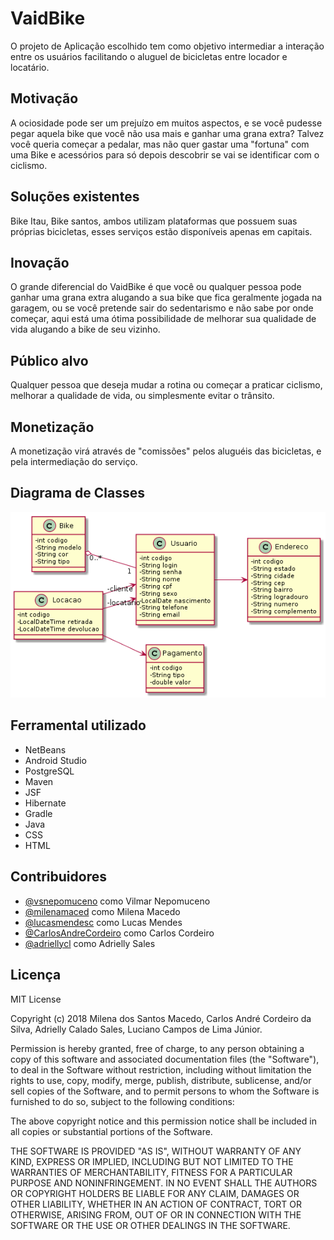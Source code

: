 ﻿# VaidBike
O projeto de Aplicação escolhido tem como objetivo intermediar a interação
entre os usuários facilitando o aluguel de bicicletas entre locador e
locatário.

## Motivação
A ociosidade pode ser um prejuízo em muitos aspectos, e se você pudesse pegar
aquela bike que você não usa mais e ganhar uma grana extra?
Talvez você queria começar a pedalar, mas não quer gastar uma "fortuna" com
uma Bike e acessórios para só depois descobrir se vai se identificar com o
ciclismo.

## Soluções existentes
Bike Itau, Bike santos, ambos utilizam plataformas que possuem suas próprias
bicicletas, esses serviços estão disponíveis apenas em capitais.

## Inovação
O grande diferencial do VaidBike é que você ou qualquer pessoa pode ganhar
uma grana extra alugando a sua bike que fica geralmente jogada na garagem, ou
se você pretende sair do sedentarismo e não sabe por onde começar, aqui está
uma ótima possibilidade de melhorar sua qualidade de vida alugando a bike de
seu vizinho.

## Público alvo
Qualquer pessoa que deseja mudar a rotina ou começar a praticar ciclismo,
melhorar a qualidade de vida, ou simplesmente evitar o trânsito.

## Monetização
A monetização virá através de "comissões" pelos aluguéis das bicicletas, e
pela intermediação do serviço.

## Diagrama de Classes
![DiagramaClasse](docs/vaidbike-classes.png)

## Ferramental utilizado
- NetBeans
- Android Studio
- PostgreSQL
- Maven
- JSF
- Hibernate
- Gradle
- Java
- CSS
- HTML

## Contribuidores
- [@vsnepomuceno](https://github.com/vsnepomuceno) como Vilmar Nepomuceno
- [@milenamaced](https://github.com/milenamaced) como Milena Macedo
- [@lucasmendesc](https://github.com/lucasmendesc)  como Lucas Mendes
- [@CarlosAndreCordeiro](https://github.com/CarlosAndreCordeiro) como Carlos
 Cordeiro
- [@adriellycl](https://github.com/adriellycl) como Adrielly Sales


## Licença
MIT License

Copyright (c) 2018 Milena dos Santos Macedo, Carlos André Cordeiro da Silva,
Adrielly Calado Sales, Luciano Campos de Lima Júnior.

Permission is hereby granted, free of charge, to any person obtaining a copy
of this software and associated documentation files (the "Software"), to deal
in the Software without restriction, including without limitation the rights
to use, copy, modify, merge, publish, distribute, sublicense, and/or sell
copies of the Software, and to permit persons to whom the Software is
furnished to do so, subject to the following conditions:

The above copyright notice and this permission notice shall be included in
all copies or substantial portions of the Software.

THE SOFTWARE IS PROVIDED "AS IS", WITHOUT WARRANTY OF ANY KIND, EXPRESS OR
IMPLIED, INCLUDING BUT NOT LIMITED TO THE WARRANTIES OF MERCHANTABILITY,
FITNESS FOR A PARTICULAR PURPOSE AND NONINFRINGEMENT. IN NO EVENT SHALL THE
AUTHORS OR COPYRIGHT HOLDERS BE LIABLE FOR ANY CLAIM, DAMAGES OR OTHER
LIABILITY, WHETHER IN AN ACTION OF CONTRACT, TORT OR OTHERWISE, ARISING FROM,
OUT OF OR IN CONNECTION WITH THE SOFTWARE OR THE USE OR OTHER DEALINGS IN THE
SOFTWARE.
